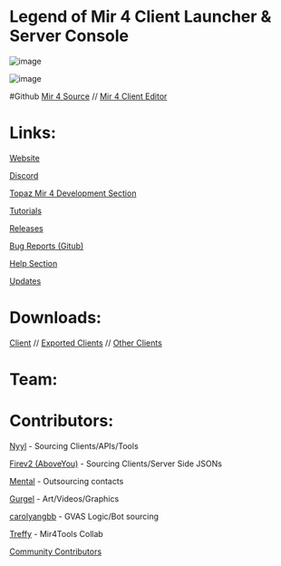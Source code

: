 # Legend of Mir 4 Client Launcher & Server Console

![image](https://github.com/JevLOMCN/mir4-launcher/assets/68875342/42eb3453-f414-4b89-a62e-7ce1ea459796)

![image](https://github.com/JevLOMCN/mir4-launcher/assets/68875342/cdb640b2-f390-461a-9ba4-eca75baf9f30)

#Github
[Mir 4 Source](https://github.com/JevLOMCN/mir4) // [Mir 4 Client Editor](https://github.com/JevLOMCN/Mir-4-Client-Editor)

# Links:

[Website](https://thelegendofmir.uk)

[Discord](https://discord.gg/rrrzFM3W)

[Topaz Mir 4 Development Section](https://www.lomcn.net/forum/forums/topaz-mir-4-files-open-source.846/)

[Tutorials](https://www.lomcn.net/forum/forums/topaz-mir-4-tutorials.847/)

[Releases](https://www.lomcn.net/forum/forums/topaz-mir-4-releases.848/)

[Bug Reports (Gitub)](https://github.com/JevLOMCN/mir4-launcher/issues)

[Help Section](https://www.lomcn.net/forum/forums/topaz-mir-4-help.850/)

[Updates](https://www.lomcn.net/forum/forums/topaz-mir-4-updates.851/)

# Downloads:
[Client](https://mirfiles.com/resources/mir2/users/Jev/Mir%204/Mir%204%20Client.rar) // [Exported Clients](https://mirfiles.com/resources/mir2/users/Jev/Mir%204/Exports/) // [Other Clients](https://mirfiles.com/resources/mir2/users/Jev/Mir%204/Other%20Clients/)

# Team:

# Contributors:
[Nyyl](https://www.lomcn.net/forum/members/nyylxd.42262/) - Sourcing Clients/APIs/Tools

[Firev2 (AboveYou)](https://www.lomcn.net/forum/members/aboveyou.45200/) - Sourcing Clients/Server Side JSONs

[Mental](https://www.lomcn.net/forum/members/mental.3870/) - Outsourcing contacts

[Gurgel](https://www.lomcn.net/forum/members/gurgell.45127/) - Art/Videos/Graphics

[carolyangbb](https://www.lomcn.net/forum/members/yangboy.45108/) - GVAS Logic/Bot sourcing

[Treffy](https://www.mir4tools.com/) - Mir4Tools Collab

[Community Contributors](https://github.com/JevLOMCN/mir4-launcher/graphs/contributors)
